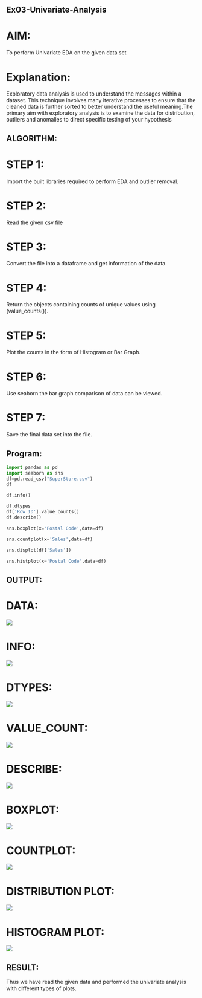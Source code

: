 ## Ex03-Univariate-Analysis

# AIM:
To perform Univariate EDA on the given data set

# Explanation:
Exploratory data analysis is used to understand the messages within a dataset. This technique involves many iterative processes to ensure that the cleaned data is further sorted to better understand the useful meaning.The primary aim with exploratory analysis is to examine the data for distribution, outliers and anomalies to direct specific testing of your hypothesis

## ALGORITHM:
# STEP 1:
Import the built libraries required to perform EDA and outlier removal.

# STEP 2:
Read the given csv file

# STEP 3:
Convert the file into a dataframe and get information of the data.

# STEP 4:
Return the objects containing counts of unique values using (value_counts()).

# STEP 5:
Plot the counts in the form of Histogram or Bar Graph.

# STEP 6:
Use seaborn the bar graph comparison of data can be viewed.

# STEP 7:
Save the final data set into the file.

## Program:
```python
import pandas as pd
import seaborn as sns
df=pd.read_csv("SuperStore.csv")
df

df.info()

df.dtypes
df['Row ID'].value_counts()
df.describe()

sns.boxplot(x='Postal Code',data=df)

sns.countplot(x='Sales',data=df)

sns.displot(df['Sales'])

sns.histplot(x='Postal Code',data=df)
```
## OUTPUT:
# DATA:
![](DATA3-1.png)

# INFO:
![](DATA3-2.png)

# DTYPES:
![](DATA3-3.png)

# VALUE_COUNT:
![](DATA3-4.png)

# DESCRIBE:
![](DATA3-5.png)

# BOXPLOT:
![](DATA3-6.png)

# COUNTPLOT:
![](DATA3-7.png)

# DISTRIBUTION PLOT:
![](DATA3-8.png)

# HISTOGRAM PLOT:
![](DATA3-9.png)

## RESULT:
Thus we have read the given data and performed the univariate analysis with different types of plots.



